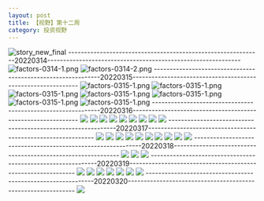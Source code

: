 ```yaml
---
layout: post
title: 【视野】第十二周
category: 投资视野
---
```

![story_new_final](http://rjbwi03xh.hd-bkt.clouddn.com/img/story_new_final_0322.png)
-------------------------------------------------------------20220314-------------------------------------------------------------
![factors-0314-1.png](http://rjbwi03xh.hd-bkt.clouddn.com/img/factors-0314-1.png)
![factors-0314-2.png](http://rjbwi03xh.hd-bkt.clouddn.com/img/factors-0314-2.png)
-------------------------------------------------------------20220315-------------------------------------------------------------
![factors-0315-1.png](http://rjbwi03xh.hd-bkt.clouddn.com/img/factors-0315-1.png)
![factors-0315-1.png](http://rjbwi03xh.hd-bkt.clouddn.com/img/factors-0315-2.png)
![factors-0315-1.png](http://rjbwi03xh.hd-bkt.clouddn.com/img/factors-0315-3.png)
![factors-0315-1.png](http://rjbwi03xh.hd-bkt.clouddn.com/img/factors-0315-4.png)
![factors-0315-1.png](http://rjbwi03xh.hd-bkt.clouddn.com/img/factors-0315-5.PNG)
![factors-0315-1.png](http://rjbwi03xh.hd-bkt.clouddn.com/img/factors-0315-6.PNG)
![factors-0315-1.png](http://rjbwi03xh.hd-bkt.clouddn.com/img/factors-0315-7.png)
-------------------------------------------------------------20220316-------------------------------------------------------------
![](http://rjbwi03xh.hd-bkt.clouddn.com/img/factors-0316-1.png)
![](http://rjbwi03xh.hd-bkt.clouddn.com/img/factors-0316-2.png)
![](http://rjbwi03xh.hd-bkt.clouddn.com/img/factors-0316-3.png)
![](http://rjbwi03xh.hd-bkt.clouddn.com/img/factors-0316-4.png)
![](http://rjbwi03xh.hd-bkt.clouddn.com/img/factors-0316-5.png)
![](http://rjbwi03xh.hd-bkt.clouddn.com/img/factors-0316-6.png)
![](http://rjbwi03xh.hd-bkt.clouddn.com/img/factors-0316-7.PNG)
![](http://rjbwi03xh.hd-bkt.clouddn.com/img/factors-0316-8.PNG)
![](http://rjbwi03xh.hd-bkt.clouddn.com/img/factors-0316-9.png)
-------------------------------------------------------------20220317-------------------------------------------------------------
![](http://rjbwi03xh.hd-bkt.clouddn.com/img/factors-0317-1.png)
![](http://rjbwi03xh.hd-bkt.clouddn.com/img/factors-0317-2.png)
![](http://rjbwi03xh.hd-bkt.clouddn.com/img/factors-0317-3.png)
![](http://rjbwi03xh.hd-bkt.clouddn.com/img/factors-0317-4.png)
![](http://rjbwi03xh.hd-bkt.clouddn.com/img/factors-0317-6.png)
![](http://rjbwi03xh.hd-bkt.clouddn.com/img/factors-0317-5.png)
![](http://rjbwi03xh.hd-bkt.clouddn.com/img/factors-0317-7.png)
![](http://rjbwi03xh.hd-bkt.clouddn.com/img/factors-0317-8.png)
![](http://rjbwi03xh.hd-bkt.clouddn.com/img/factors-0317-9.png)
![](http://rjbwi03xh.hd-bkt.clouddn.com/img/factors-0317-10.png)
-------------------------------------------------------------20220318-------------------------------------------------------------
![](http://rjbwi03xh.hd-bkt.clouddn.com/img/factors-0318-new-2.png)
![](http://rjbwi03xh.hd-bkt.clouddn.com/img/factors-0318-new-3.png)
![](http://rjbwi03xh.hd-bkt.clouddn.com/img/factors-0318-new-1.png)
-------------------------------------------------------------20220319-------------------------------------------------------------
![](http://rjbwi03xh.hd-bkt.clouddn.com/img/risk-0319-1.png)
![](http://rjbwi03xh.hd-bkt.clouddn.com/img/risk-0319-2.png)
![](http://rjbwi03xh.hd-bkt.clouddn.com/img/risk-0319-3.png)
![](http://rjbwi03xh.hd-bkt.clouddn.com/img/risk-0319-4.png)
![](http://rjbwi03xh.hd-bkt.clouddn.com/img/risk-0319-5.png)
![](http://rjbwi03xh.hd-bkt.clouddn.com/img/risk-0319-6.png)
![](http://rjbwi03xh.hd-bkt.clouddn.com/img/risk-0319-7.png)
-------------------------------------------------------------20220320-------------------------------------------------------------
![](http://rjbwi03xh.hd-bkt.clouddn.com/img/factors-0320-1.png)



  




